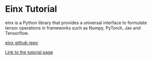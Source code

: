 # Einx Tutorial

einx is a Python library that provides a universal interface to formulate tensor
operations in frameworks such as Numpy, PyTorch, Jax and Tensorflow.

[einx github repo](https://github.com/fferflo/einx)

[Link to the tutorial page]()
